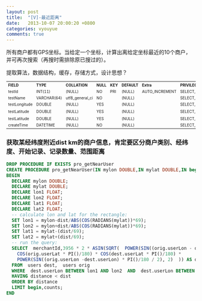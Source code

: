 ```yaml
---
layout: post
title:  "[V]-最近距离"
date:   2013-10-07 20:00:20 +0800
categories: vyouyue
comments: true
---
```

所有商户都有GPS坐标。当给定一个坐标，计算出离给定坐标最近的10个商户，并可再次搜索（再搜时需排除原已搜过的）。

提取算法，数据结构，缓存，存储方式，设计思想？


<table class="table table-striped" style="font-size:10px;">
	<tr>
		<th align="left">FIELD</th>
		<th align="left">TYPE</th>
		<th align="left">COLLATION</th>
		<th align="left">NULL</th>
		<th align="left">KEY</th>
		<th align="left">DEFAULT</th>
		<th align="left">Extra</th>
		<th align="left">PRIVILEGES</th>
		<th align="left">COMMENT</th>
	</tr>
	<tr>
		<td>testId</td>
		<td>INT(11)</td>
		<td>(NULL)</td>
		<td>NO</td>
		<td>PRI</td>
		<td>(NULL)</td>
		<td>AUTO_INCREMENT</td>
		<td>SELECT,INSERT,UPDATE,REFERENCES</td>
		<td>编号</td>
	</tr>		
	<tr>
		<td>testName</td>
		<td>VARCHAR(64)</td>
		<td>utf8_general_ci</td>
		<td>NO</td>
		<td></td>
		<td>(NULL)</td>
		<td></td>
		<td>SELECT,INSERT,UPDATE,REFERENCES</td>
		<td></td>
	</tr>
	<tr>
		<td>testLongitude</td>
		<td>DOUBLE</td>
		<td>(NULL)</td>
		<td>YES</td>
		<td></td>
		<td>(NULL)</td>
		<td></td>
		<td>SELECT,INSERT,UPDATE,REFERENCES</td>
		<td>经度</td>
	</tr>                                
	<tr>
		<td>testLatitude</td>
		<td>DOUBLE</td>
		<td>(NULL)</td>
		<td>YES</td>
		<td></td>
		<td>(NULL)</td>
		<td></td>
		<td>SELECT,INSERT,UPDATE,REFERENCES</td>
		<td>纬度</td>
	</tr>	
	<tr>
		<td>testLatitude</td>
		<td>DOUBLE</td>
		<td>(NULL)</td>
		<td>YES</td>
		<td></td>
		<td>(NULL)</td>
		<td></td>
		<td>SELECT,INSERT,UPDATE,REFERENCES</td>
		<td>纬度</td>
	</tr>                                 
	<tr>
		<td>createTime</td>
		<td>DATETIME</td>
		<td>(NULL)</td>
		<td>NO</td>
		<td></td>
		<td>(NULL)</td>
		<td></td>
		<td>SELECT,INSERT,UPDATE,REFERENCES</td>
		<td></td>
	</tr>
</table>


### 获取某经纬度附近dist km的商户信息，肯定要区分商户类别、经纬度、开始记录、记录数量、范围距离
```SQL
DROP PROCEDURE IF EXISTS pro_getNearUser
CREATE PROCEDURE pro_getNearUser(IN mylon DOUBLE,IN mylat DOUBLE,IN begin INT,IN counts INT,IN dist INT)  
BEGIN  
  DECLARE mylon DOUBLE;  
  DECLARE mylat DOUBLE;   
  DECLARE lon1 FLOAT;  
  DECLARE lon2 FLOAT; 
  DECLARE lat1 FLOAT; 
  DECLARE lat2 FLOAT;  
  -- calculate lon and lat for the rectangle:
  SET lon1 = mylon-dist/ABS(COS(RADIANS(mylat))*69);  
  SET lon2 = mylon+dist/ABS(COS(RADIANS(mylat))*69); 
  SET lat1 = mylat-(dist/69);   
  SET lat2 = mylat+(dist/69);
  -- run the query:
  SELECT  merchantId,3956 * 2 * ASIN(SQRT(  POWER(SIN((orig.userLon - dest.userLat) * PI()/180 / 2), 2) +  
  	COS(orig.userLat * PI()/180) * COS(dest.userLat * PI()/180) * 
  	POWER(SIN((orig.userLon -dest.userLon) * PI()/180 / 2), 2)  )) AS distance 
  FROM  users dest,  users orig 
  WHERE  dest.userLon BETWEEN lon1 AND lon2  AND  dest.userLon BETWEEN lat1 AND lat2 
  HAVING distance < dist 
  ORDER BY distance 
  LIMIT begin,counts;  
END
```
